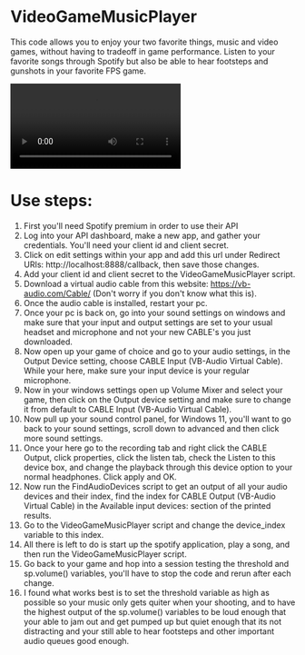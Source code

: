 # VideoGameMusicPlayer
This code allows you to enjoy your two favorite things, music and video games, without having to tradeoff in game performance. Listen to your favorite songs through Spotify but also be able to hear footsteps and gunshots in your favorite FPS game.

<video src='https://youtu.be/tPXNFMpF_PM'>y</video>

# Use steps:
1. First you'll need Spotify premium in order to use their API
2. Log into your API dashboard, make a new app, and gather your credentials. You'll need your client id and client secret.
3. Click on edit settings within your app and add this url under Redirect URIs: http://localhost:8888/callback, then save those changes.
4. Add your client id and client secret to the VideoGameMusicPlayer script.
5. Download a virtual audio cable from this website: https://vb-audio.com/Cable/ (Don't worry if you don't know what this is).
6. Once the audio cable is installed, restart your pc.
7. Once your pc is back on, go into your sound settings on windows and make sure that your input and output settings are set to your usual headset and microphone and not your new CABLE's you just downloaded.
8. Now open up your game of choice and go to your audio settings, in the Output Device setting, choose CABLE Input (VB-Audio Virtual Cable). While your here, make sure your input device is your regular microphone.
9. Now in your windows settings open up Volume Mixer and select your game, then click on the Output device setting and make sure to change it from default to CABLE Input (VB-Audio Virtual Cable).
10. Now pull up your sound control panel, for Windows 11, you'll want to go back to your sound settings, scroll down to advanced and then click more sound settings. 
11. Once your here go to the recording tab and right click the CABLE Output, click properties, click the listen tab, check the Listen to this device box, and change the playback through this device option to your normal headphones. Click apply and OK.
12. Now run the FindAudioDevices script to get an output of all your audio devices and their index, find the index for CABLE Output (VB-Audio Virtual Cable) in the Available input devices: section of the printed results. 
13. Go to the VideoGameMusicPlayer script and change the device_index variable to this index.
14. All there is left to do is start up the spotify application, play a song, and then run the VideoGameMusicPlayer script.
15. Go back to your game and hop into a session testing the threshold and sp.volume() variables, you'll have to stop the  code and rerun after each change.
16. I found what works best is to set the threshold variable as high as possible so your music only gets quiter when your shooting, and to have the highest output of the sp.volume() variables to be loud enough that your able to jam out and get pumped up but quiet enough that its not distracting and your still able to hear footsteps and other important audio queues good enough.
